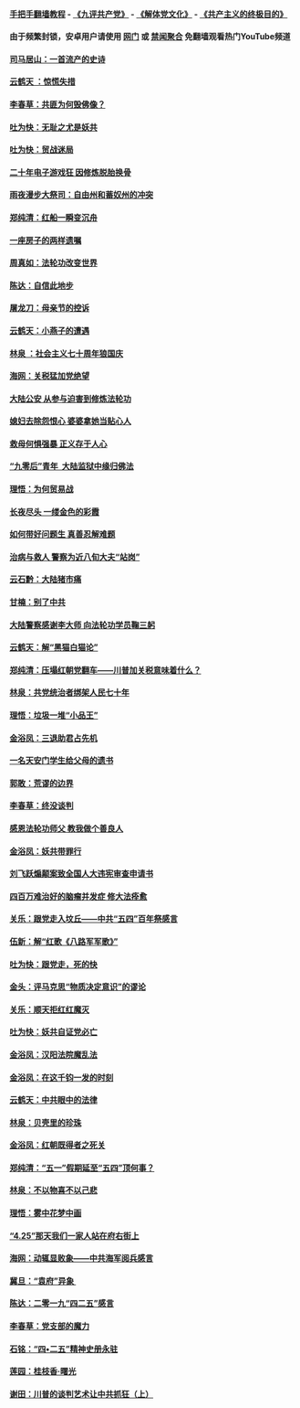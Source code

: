 #### [手把手翻墙教程](https://github.com/gfw-breaker/guides/wiki) -  [《九评共产党》](https://github.com/gfw-breaker/9ping.md?t=05210937) - [《解体党文化》](https://github.com/gfw-breaker/jtdwh.md?t=05210937) - [《共产主义的终极目的》](https://github.com/gfw-breaker/gczydzjmd.md?t=05210937)

#### 由于频繁封锁，安卓用户请使用 [网门](https://github.com/oGate2/oGate) 或 [禁闻聚合](https://github.com/gfw-breaker/bn-android) 免翻墙观看热门YouTube频道 

#### [司马居山：一首流产的史诗](../pages/nsc993/n11268076.md?t=05210937) 

#### [云鹤天 ：惊慌失措](../pages/nsc993/n11267465.md?t=05210937) 

#### [李春草：共匪为何毁佛像？](../pages/nsc993/n11267454.md?t=05210937) 

#### [吐为快：无耻之尤是妖共](../pages/nsc993/n11261325.md?t=05210937) 

#### [吐为快：贸战迷局](../pages/nsc993/n11261303.md?t=05210937) 

#### [二十年电子游戏狂 因修炼脱胎换骨](../pages/nsc993/n11258498.md?t=05210937) 

#### [雨夜漫步大祭司：自由州和蓄奴州的冲突](../pages/nsc993/n11259095.md?t=05210937) 

#### [郑纯清：红船一瞬变沉舟](../pages/nsc993/n11256277.md?t=05210937) 

#### [一座房子的两样遗嘱](../pages/nsc993/n11253464.md?t=05210937) 

#### [周真如：法轮功改变世界](../pages/nsc993/n11254173.md?t=05210937) 

#### [陈达：自信此地步](../pages/nsc993/n11254025.md?t=05210937) 

#### [屠龙刀：母亲节的控诉](../pages/nsc993/n11253997.md?t=05210937) 

#### [云鹤天：小燕子的遭遇](../pages/nsc993/n11253153.md?t=05210937) 

#### [林泉 ：社会主义七十周年狼国庆](../pages/nsc993/n11253108.md?t=05210937) 

#### [海网：关税猛加党绝望](../pages/nsc993/n11253056.md?t=05210937) 

#### [大陆公安 从参与迫害到修炼法轮功](../pages/nsc993/n11252250.md?t=05210937) 

#### [媳妇去除怨恨心 婆婆拿她当贴心人](../pages/nsc993/n11252448.md?t=05210937) 

#### [救母何惧强暴 正义存于人心](../pages/nsc993/n11248618.md?t=05210937) 

#### [“九零后”青年  大陆监狱中缘归佛法](../pages/nsc993/n11248180.md?t=05210937) 

#### [理悟：为何贸易战](../pages/nsc993/n11246103.md?t=05210937) 

#### [长夜尽头 一缕金色的彩霞](../pages/nsc993/n11245419.md?t=05210937) 

#### [如何带好问题生 真善忍解难题](../pages/nsc993/n11243655.md?t=05210937) 

#### [治病与救人 警察为近八旬大夫“站岗”](../pages/nsc993/n11243139.md?t=05210937) 

#### [云石黔：大陆猪市痛](../pages/nsc993/n11243584.md?t=05210937) 

#### [甘楠：别了中共](../pages/nsc993/n11243152.md?t=05210937) 

#### [大陆警察感谢李大师 向法轮功学员鞠三躬](../pages/nsc993/n11243062.md?t=05210937) 

#### [云鹤天：解“黑猫白猫论”](../pages/nsc993/n11241079.md?t=05210937) 

#### [郑纯清：压塌红朝党翻车——川普加关税意味着什么？](../pages/nsc993/n11241056.md?t=05210937) 

#### [林泉：共党统治者绑架人民七十年](../pages/nsc993/n11241034.md?t=05210937) 

#### [理悟：垃圾一堆“小品王”](../pages/nsc993/n11241005.md?t=05210937) 

#### [金浴凤：三退助君占先机](../pages/nsc993/n11240896.md?t=05210937) 

#### [一名天安门学生给父母的遗书](../pages/nsc993/n11240241.md?t=05210937) 

#### [郭敢：荒谬的边界](../pages/nsc993/n11239395.md?t=05210937) 

#### [李春草：终没谈判](../pages/nsc993/n11238751.md?t=05210937) 

#### [感恩法轮功师父 教我做个善良人](../pages/nsc993/n11238180.md?t=05210937) 

#### [金浴凤：妖共带罪行](../pages/nsc993/n11238313.md?t=05210937) 

#### [刘飞跃煽颠案致全国人大违宪审查申请书](../pages/nsc993/n11238268.md?t=05210937) 

#### [四百万难治好的脑瘤并发症 修大法痊愈](../pages/nsc993/n11238020.md?t=05210937) 

#### [关乐：跟党走入坟丘——中共“五四”百年祭感言](../pages/nsc993/n11236150.md?t=05210937) 

#### [伍新：解“红歌《八路军军歌》”](../pages/nsc993/n11227702.md?t=05210937) 

#### [吐为快：跟党走，死的快](../pages/nsc993/n11227511.md?t=05210937) 

#### [金头：评马克思“物质决定意识”的谬论](../pages/nsc993/n11227161.md?t=05210937) 

#### [关乐：顺天拒红红魔灭](../pages/nsc993/n11225393.md?t=05210937) 

#### [吐为快：妖共自证党必亡](../pages/nsc993/n11223109.md?t=05210937) 

#### [金浴凤：汉阳法院魔乱法](../pages/nsc993/n11222083.md?t=05210937) 

#### [金浴凤：在这千钧一发的时刻](../pages/nsc993/n11222047.md?t=05210937) 

#### [云鹤天：中共眼中的法律](../pages/nsc993/n11221943.md?t=05210937) 

#### [林泉：贝壳里的珍珠](../pages/nsc993/n11217073.md?t=05210937) 

#### [金浴凤：红朝既得者之死关](../pages/nsc993/n11217063.md?t=05210937) 

#### [郑纯清：“五一”假期延至“五四”顶何事？](../pages/nsc993/n11217000.md?t=05210937) 

#### [林泉：不以物喜不以己悲](../pages/nsc993/n11216987.md?t=05210937) 

#### [理悟：雾中花梦中画](../pages/nsc993/n11213846.md?t=05210937) 

#### [“4.25”那天我们一家人站在府右街上](../pages/nsc993/n11210435.md?t=05210937) 

#### [海网：动辄显败象——中共海军阅兵感言](../pages/nsc993/n11212147.md?t=05210937) 

#### [冀旦：“袁府”异象 ](../pages/nsc993/n11211996.md?t=05210937) 

#### [陈达：二零一九“四二五”感言](../pages/nsc993/n11211971.md?t=05210937) 

#### [李春草：党支部的魔力](../pages/nsc993/n11211722.md?t=05210937) 

#### [石铭：“四•二五”精神史册永驻](../pages/nsc993/n11210585.md?t=05210937) 

#### [莲园：桂枝香‧曙光](../pages/nsc993/n11210371.md?t=05210937) 

#### [谢田：川普的谈判艺术让中共抓狂（上）](../pages/nsc993/n11209038.md?t=05210937) 

